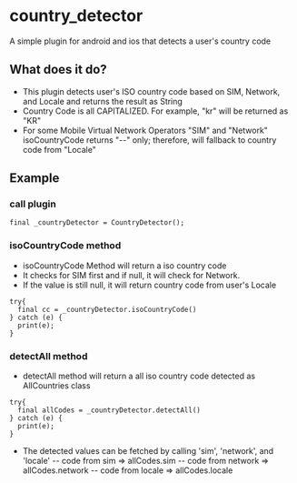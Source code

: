 # country_detector

A simple plugin for android and ios that detects a user's country code

## What does it do?

- This plugin detects user's ISO country code based on SIM, Network, and Locale and returns the result as String
- Country Code is all CAPITALIZED. For example, "kr" will be returned as "KR"
- For some Mobile Virtual Network Operators "SIM" and "Network" isoCountryCode returns "--" only; therefore, will fallback to country code from "Locale"

## Example

### call plugin
```shell
final _countryDetector = CountryDetector();
```

### isoCountryCode method
- isoCountryCode Method will return a iso country code
- It checks for SIM first and if null, it will check for Network.
- If the value is still null, it will return country code from user's Locale

```shell
try{
  final cc = _countryDetector.isoCountryCode()
} catch (e) {
  print(e);
}
```

### detectAll method
- detectAll method will return a all iso country code detected as AllCountries class

```shell
try{
  final allCodes = _countryDetector.detectAll()
} catch (e) {
  print(e);
}
```
- The detected values can be fetched by calling 'sim', 'network', and 'locale'
-- code from sim => allCodes.sim
-- code from network => allCodes.network
-- code from locale => allCodes.locale


